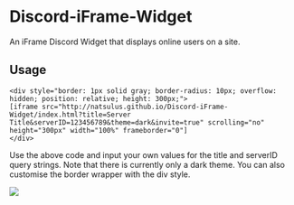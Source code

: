 # Discord-iFrame-Widget
An iFrame Discord Widget that displays online users on a site.

## Usage

```
<div style="border: 1px solid gray; border-radius: 10px; overflow: hidden; position: relative; height: 300px;">
[iframe src="http://natsulus.github.io/Discord-iFrame-Widget/index.html?title=Server Title&serverID=123456789&theme=dark&invite=true" scrolling="no" height="300px" width="100%" frameborder="0"]
</div>
```

Use the above code and input your own values for the title and serverID query strings. Note that there is currently only a dark theme. You can also customise the border wrapper with the div style.

![](http://i.imgur.com/PuYQ1uB.png)
